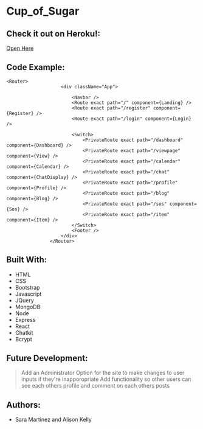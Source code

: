 # Cup_of_Sugar

## Check it out on Heroku!: 
[Open Here](https://radiant-plateau-17571.herokuapp.com/ "Cup o' Sugar")

## Code Example:

``` 
<Router>
                    <div className="App">
                        
                        <Navbar />
                        <Route exact path="/" component={Landing} />
                        <Route exact path="/register" component={Register} />
                        <Route exact path="/login" component={Login} />
                       
                        <Switch>
                            <PrivateRoute exact path="/dashboard" component={Dashboard} />
                            <PrivateRoute exact path="/viewpage" component={View} />
                            <PrivateRoute exact path="/calendar" component={Calendar} />
                            <PrivateRoute exact path="/chat" component={ChatDisplay} />
                            <PrivateRoute exact path="/profile" component={Profile} />
                            <PrivateRoute exact path="/blog" component={Blog} />
                            <PrivateRoute exact path="/sos" component={Sos} />
                            <PrivateRoute exact path="/item" component={Item} />
                        </Switch>
                        <Footer />
                    </div>
                </Router>
```

## Built With:
* HTML
* CSS
* Bootstrap
* Javascript
* JQuery 
* MongoDB
* Node
* Express
* React
* Chatkit
* Bcrypt


## Future Development: 
> Add an Administrator Option for the site to make changes to user inputs if they're inapporopriate
> Add functionality so other users can see each others profile and comment on each others posts


## Authors: 
* Sara Martinez and Alison Kelly